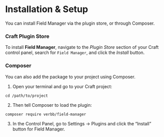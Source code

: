 # Installation & Setup
You can install Field Manager via the plugin store, or through Composer.

### Craft Plugin Store
To install **Field Manager**, navigate to the _Plugin Store_ section of your Craft control panel, search for `Field Manager`, and click the _Install_ button.

### Composer
You can also add the package to your project using Composer.

1. Open your terminal and go to your Craft project:
```
cd /path/to/project
```
2. Then tell Composer to load the plugin:
```
composer require verbb/field-manager
```
3. In the Control Panel, go to Settings → Plugins and click the “Install” button for Field Manager.
